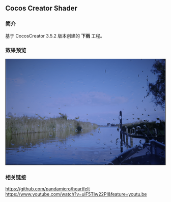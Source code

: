 ## Cocos Creator Shader

### 简介
基于 CocosCreator 3.5.2 版本创建的 **下雨** 工程。

### 效果预览
![image](../../../image/202207/2022071901.png)

### 相关链接
https://github.com/pandamicro/heartfelt    
https://www.youtube.com/watch?v=uiF5Tlw22PI&feature=youtu.be